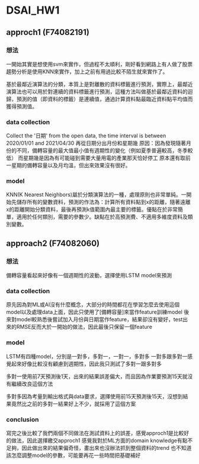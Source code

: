 # DSAI_HW1

## approch1 (F74082191)

### 想法
一開始其實是想使用svm來實作，但過程不太順利，剛好看到網路上有人做了股票趨勢分析是使用KNN來實作，加上之前有用過比較不陌生就來實作了。

基於最鄰近演算法的分類，本質上是對離散的資料標籤進行預測，實際上，最鄰近演算法也可以用於對連續的資料標籤進行預測，這種方法叫做基於最鄰近資料的迴歸，預測的值（即資料的標籤）是連續值，通過計算資料點最臨近資料點平均值而獲得預測值。

### data collection
Collect the '日期' from the open data, the time interval is between 2020/01/01 and 2021/04/30 
再從日期分出月份和星期幾
原因：因為發現隨著月份的不同，備轉容量的最大值最小值有週期性的變化（例如夏季普遍較高，冬季較低）
而星期幾是因為有可能碰到需要大量用電的產業那天恰好停工
原本還有取前一星期的備轉容量以及月均溫，但出來效果沒有很好。

### model
KNN(K Nearest Neighbors)屬於分類演算法的一種，處理原則也非常單純。一開始先儲存所有的變數資料，預測的作法為：計算所有資料點到x的距離，隨著遠離x的距離開始分類資料，最後再預測k值範圍內最主要的標籤。優點在於非常簡單，適用於任何類別，需要的參數少。缺點在於高預測費、不適用多維度資料及類別變數。


## approach2 (F74082060)

### 想法
備轉容量看起來好像有一個週期性的波動，選擇使用LSTM model來預測

### data collection
原先因為對ML或AI沒有什麼概念，大部分的時間都花在學習怎麼去使用這個model以及處理data上面，因此只使用了[備轉容量]來當作feature訓練model
後來對model較熟悉後嘗試加入月份與日期當作feature，結果卻沒有變好，test出來的RMSE反而大於一開始的做法，因此最後只保留一個feature

### model
LSTM有四種model，分別是一對多，多對一，一對一，多對多
一對多跟多對一感覺起來好像比較沒有顧慮到週期性，因此我只測試了多對一跟多對多

多對一使用前7天預測後1天，出來的結果誤差偏大，而且因為作業要預測15天就沒有繼續改良這個方法

多對多因為考量到輸出格式與data要求，選擇使用前15天預測後15天，沒想到結果竟然比之前的多對一結果好上不少，就採用了這個方案

### conclusion
寫完之後比較了我們兩個不同做法在測試資料上的誤差，感覺approch1是比較好的做法，因此選擇繳交approch1
感覺我對於ML方面的domain knowledge有點不足夠，因此做出來的結果偏奇怪，畫出來也沒辦法抓到整個資料的trend
也不知道該怎麼調整model的參數，可能要再花一些時間把基礎補好
